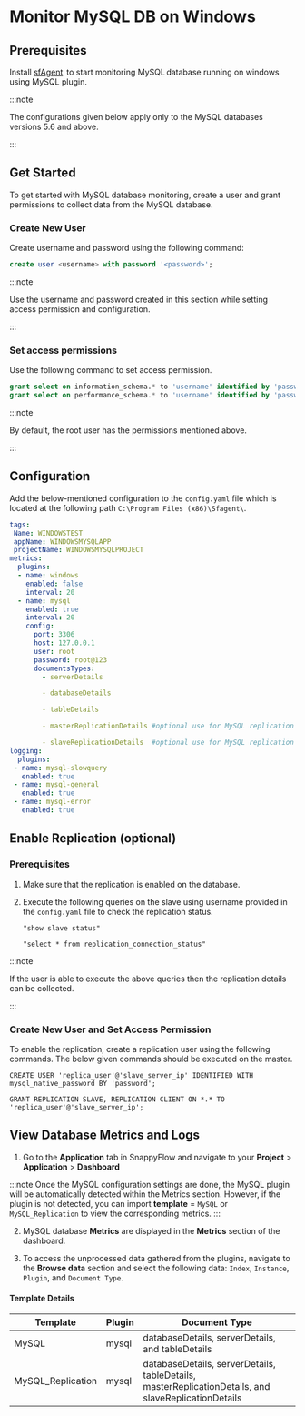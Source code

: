 # Monitor MySQL DB on Windows

## Prerequisites

Install [sfAgent](/docs/Quick_Start/getting_started#sfagent)  to start monitoring MySQL database running on windows using MySQL plugin.

:::note

The configurations given below apply only to the MySQL databases versions 5.6 and above.

:::

## Get Started

To get started with MySQL database monitoring, create a user and grant permissions to collect data from the MySQL database.

### Create New User

Create username and password using the following command:

```sql
create user <username> with password '<password>';
```

:::note

Use the username and password created in this section while setting access permission and configuration.

:::

### Set access permissions

Use the following command to set access permission. 

```sql
grant select on information_schema.* to 'username' identified by 'password';  
grant select on performance_schema.* to 'username' identified by 'password';  
```

:::note

By default, the root user has the permissions mentioned above.

:::

## Configuration

Add the below-mentioned configuration to the  `config.yaml` file which is located at the following path `C:\Program Files (x86)\Sfagent\`.

```yaml
tags:
 Name: WINDOWSTEST
 appName: WINDOWSMYSQLAPP
 projectName: WINDOWSMYSQLPROJECT
metrics:
  plugins:
  - name: windows
    enabled: false
    interval: 20
  - name: mysql
    enabled: true
    interval: 20
    config:
      port: 3306
      host: 127.0.0.1
      user: root
      password: root@123
      documentsTypes:
        - serverDetails

        - databaseDetails

        - tableDetails

        - masterReplicationDetails #optional use for MySQL replication details

        - slaveReplicationDetails  #optional use for MySQL replication details
logging:
  plugins:
 - name: mysql-slowquery
   enabled: true
 - name: mysql-general
   enabled: true
 - name: mysql-error
   enabled: true
```

## Enable Replication (optional)

### Prerequisites

1. Make sure that the replication is enabled on the database. 
2. Execute the following queries on the slave using username provided in the `config.yaml` file to check the replication status.

   ```
   "show slave status"
   ```

   ```
   "select * from replication_connection_status"
   ```

:::note

If the user is able to execute the above queries then the replication details can be collected.

:::

### Create New User and Set Access Permission

To enable the replication, create a replication user using the following commands. The below given commands should be executed on the master.

```shell
CREATE USER 'replica_user'@'slave_server_ip' IDENTIFIED WITH mysql_native_password BY 'password';
```

```shell
GRANT REPLICATION SLAVE, REPLICATION CLIENT ON *.* TO 'replica_user'@'slave_server_ip';
```

## View Database Metrics and Logs

1. Go to the **Application** tab in SnappyFlow and navigate to your **Project** > **Application** > **Dashboard**<br/>

:::note
Once the MySQL configuration settings are done, the MySQL plugin will be automatically detected within the Metrics section. However, if the plugin is not detected, you can import **template** = `MySQL` or `MySQL_Replication` to view the corresponding metrics.
::: <br/>

2. MySQL database **Metrics** are displayed in the **Metrics** section of the dashboard.

   

4. To access the unprocessed data gathered from the plugins, navigate to the **Browse data** section and select the following data: `Index`, `Instance`, `Plugin`, and  `Document Type`.<br/>

   

#### Template Details

| **Template**| **Plugin**  |   **Document Type**  |
| ------------ | -------------|-------------------- |
| MySQL | mysql |databaseDetails, serverDetails, and tableDetails|
| MySQL_Replication | mysql |databaseDetails, serverDetails, tableDetails, masterReplicationDetails, and slaveReplicationDetails|

